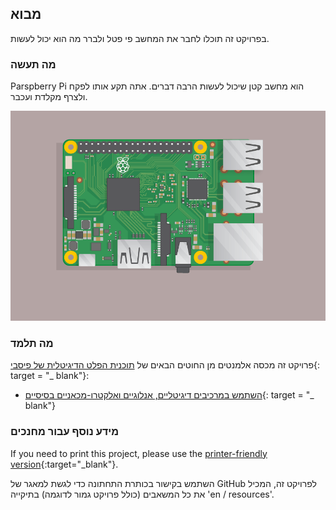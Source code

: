 ## מבוא

בפרויקט זה תוכלו לחבר את המחשב פי פטל ולברר מה הוא יכול לעשות.

### מה תעשה

Parspberry Pi הוא מחשב קטן שיכול לעשות הרבה דברים. אתה תקע אותו לפקח ולצרף מקלדת ועכבר.

![צילום מסך](images/pi-plug-in.gif)

### מה תלמד

פרויקט זה מכסה אלמנטים מן החוטים הבאים של [תוכנית הפלט הדיגיטלית של פיסבי](http://rpf.io/curriculum){: target = "_ blank"}:

+ [השתמש במרכיבים דיגיטליים, אנלוגיים ואלקטרו-מכאניים בסיסיים](https://curriculum.raspberrypi.org/physical-computing/creator/){: target = "_ blank"}

### מידע נוסף עבור מחנכים

If you need to print this project, please use the [printer-friendly version](https://projects.raspberrypi.org/en/projects/raspberry-pi-getting-started/print){:target="_blank"}.

השתמש בקישור בכותרת התחתונה כדי לגשת למאגר של GitHub לפרויקט זה, המכיל את כל המשאבים (כולל פרויקט גמור לדוגמה) בתיקייה 'en / resources'.